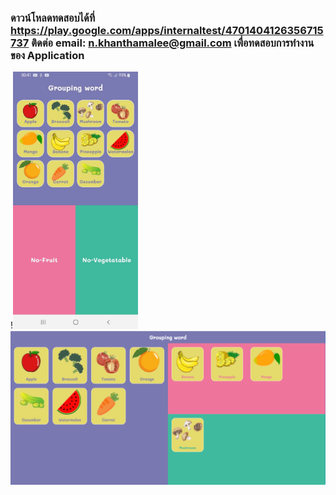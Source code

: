 ### ดาวน์โหลดทดสอบได้ที่ https://play.google.com/apps/internaltest/4701404126356715737 ติดต่อ email: n.khanthamalee@gmail.com เพื่อทดสอบการทำงานของ Application


!<img src="https://github.com/Khanthamalee/Wordgroup/blob/main/assets/upoloadtogoogleplay/main1.jpg" width="200" style="max-width: 100%;">
<img src="https://github.com/Khanthamalee/Wordgroup/blob/main/assets/upoloadtogoogleplay/main%201024x500.png" width="650" style="max-width: 100%;">

